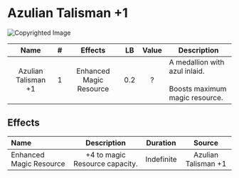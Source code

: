 # Azulian Talisman +1

![Copyrighted Image](AzulianTalisman+1.png)

|        Name        | # |         Effects         | LB | Value | Description                                                             |
| :-----------------: | :-: | :---------------------: | :-: | :---: | ----------------------------------------------------------------------- |
| Azulian Talisman +1 | 1 | Enhanced Magic Resource | 0.2 |   ?   | A medallion with azul inlaid.<br /><br />Boosts maximum magic resource. |

## Effects

| Name                    |              Description              |  Duration  |       Source       |
| :---------------------- | :----------------------------: | :--------: | :-----------------: |
| Enhanced Magic Resource | +4 to magic Resource capacity. | Indefinite | Azulian Talisman +1 |
